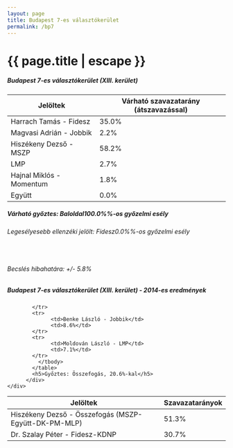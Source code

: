 ```yaml
---
layout: page
title: Budapest 7-es választókerület
permalink: /bp7
---
```


<h1 class="page-title">{{ page.title | escape }}</h1>

<div class="section">
    <div class="row">
          <div class="col s12">
		  <h5>Budapest 7-es választókerület (XIII. kerület)</h5>
            <table class="responsive-table">
              <thead>
                <tr>
                    <th>Jelöltek</th>
                    <th>Várható szavazatarány (átszavazással)</th>
                </tr>
              </thead>
              <tbody>
             <tr>
                  <td>Harrach Tamás - Fidesz</td>
				  <td id="id_fidesz">35.0%</td>
			</tr>
			<tr><td>Magvasi Adrián - Jobbik</td><td id="id_jobbik">2.2%</td></tr>
<tr>
                  <td>Hiszékeny Dezső - MSZP</td>
				  <td id="id_baloldal">58.2%</td>
			</tr>
			<tr>
                  <td>LMP</td>
				  <td id="lmp">2.7%</td>
			</tr>
			<tr>
				  <td>Hajnal Miklós - Momentum</td>
				  <td id="momentum">1.8%</td>
			</tr>
<tr>
<td>Együtt</td>
<td id="egyutt">0.0%</td>
</tr>                
              </tbody>
            </table>
			<h5>Várható győztes: <span id="gyoztes">Baloldal</span><span id="esely">100.0%</span><span>%-os győzelmi esély</span></h5>
			<h6>Legesélyesebb ellenzéki jelölt: <span id="masodik">Fidesz</span><span id="esely2">0.0%</span><span>%-os győzelmi esély</span></h6>
			<br/>
			<h6>Becslés hibahatára: +/- 5.8%</h6>
          </div>
    </div>
</div>

<div class="section">
    <div class="row">
          <div class="col s12">
		  <h5>Budapest 7-es választókerület (XIII. kerület) - 2014-es eredmények</h5>
            <table class="responsive-table">
              <thead>
                <tr>
                    <th>Jelöltek</th>
                    <th>Szavazatarányok</th>
                </tr>
              </thead>
              <tbody>
             <tr>
                 <td>Hiszékeny Dezső - Összefogás (MSZP-Együtt-DK-PM-MLP)</td>
				 <td>51.3%</td>
			</tr>
			<tr> <td>Dr. Szalay Péter - Fidesz-KDNP</td>
				 <td>30.7%</td>
                  
			</tr>
			<tr>
                  <td>Benke László - Jobbik</td>
				  <td>8.6%</td>
			</tr>
			<tr>
				  <td>Moldován László - LMP</td>
				  <td>7.1%</td>
			</tr>                
              </tbody>
            </table>
			<h5>Győztes: Összefogás, 20.6%-kal</h5>
          </div>
    </div>
</div>
